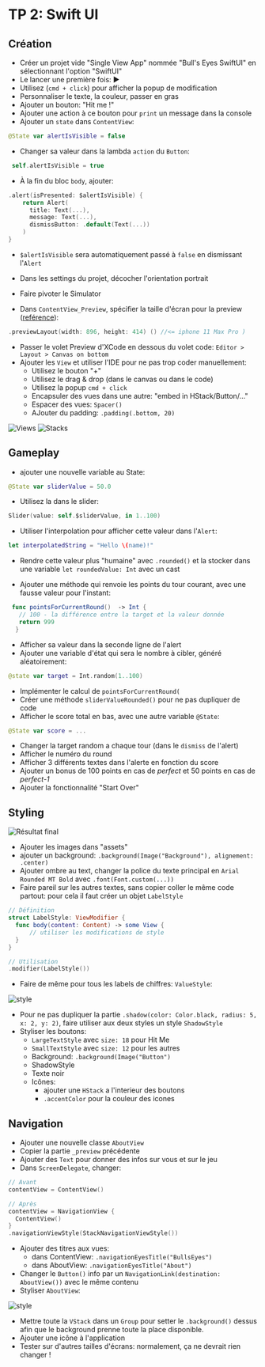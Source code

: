 
# TP 2: Swift UI

## Création

- Créer un projet vide "Single View App" nommée "Bull's Eyes SwiftUI" en sélectionnant l'option "SwiftUI"
- Le lancer une première fois: ▶
- Utilisez (`cmd + click`) pour afficher la popup de modification
- Personnaliser le texte, la couleur, passer en gras
- Ajouter un bouton: "Hit me !"
- Ajouter une action à ce bouton pour `print` un message dans la console
- Ajouter un `state` dans `ContentView`:

```swift
@State var alertIsVisible = false
```

- Changer sa valeur dans la lambda `action` du `Button`:

```swift
 self.alertIsVisible = true
 ```

- À la fin du bloc `body`, ajouter:

```swift
.alert(isPresented: $alertIsVisible) {
    return Alert(
      title: Text(...),
      message: Text(...),
      dismissButton: .default(Text(...))
    )
}
```

- `$alertIsVisible` sera automatiquement passé à `false` en dismissant l'`Alert`

- Dans les settings du projet, décocher l'orientation portrait
- Faire pivoter le Simulator
- Dans `ContentView_Preview`, spécifier la taille d'écran pour la preview ([reférence](https://www.paintcodeapp.com/news/ultimate-guide-to-iphone-resolutions)):

```swift
.previewLayout(width: 896, height: 414) () //<= iphone 11 Max Pro )
```

- Passer le volet Preview d'XCode en dessous du volet code: `Editor > Layout > Canvas on bottom`
- Ajouter les `View` et utiliser l'IDE pour ne pas trop coder manuellement:
  - Utilisez le bouton "+"
  - Utilisez le drag & drop (dans le canvas ou dans le code)
  - Utilisez la popup `cmd + click`
  - Encapsuler des vues dans une autre: "embed in HStack/Button/..."
  - Espacer des vues: `Spacer()`
  - AJouter du padding: `.padding(.bottom, 20)`

![Views](images/layout_2.png)
![Stacks](images/layout_3.png)

## Gameplay

- ajouter une nouvelle variable au State:

```Swift
@State var sliderValue = 50.0
```

- Utilisez la dans le slider:

```swift
Slider(value: self.$sliderValue, in 1..100)
```

- Utiliser l'interpolation pour afficher cette valeur dans l'`Alert`:

```swift
let interpolatedString = "Hello \(name)!"
```

- Rendre cette valeur plus "humaine" avec `.rounded()` et la stocker dans une variable `let roundedValue: Int` avec un cast

- Ajouter une méthode qui renvoie les points du tour courant, avec une fausse valeur pour l'instant:

```swift
 func pointsForCurrentRound()  -> Int {
   // 100 - la différence entre la target et la valeur donnée
   return 999
  }
```

- Afficher sa valeur dans la seconde ligne de l'alert
- Ajouter une variable d'état qui sera le nombre à cibler, généré aléatoirement:

```swift
@state var target = Int.random(1..100)
```

- Implémenter le calcul de `pointsForCurrentRound(`
- Créer une méthode  `sliderValueRounded()` pour ne pas dupliquer de code
- Afficher le score total en bas, avec une autre variable `@State`:

```swift
@State var score = ...
```

- Changer la target random a chaque tour (dans le `dismiss` de l'alert)
- Afficher le numéro du round
- Afficher 3 différents textes dans l'alerte en fonction du score
- Ajouter un bonus de 100 points en cas de *perfect* et 50 points en cas de *perfect-1*
- Ajouter la fonctionnalité "Start Over"

## Styling

![Résultat final](images/layout_SwiftUI.png)

- Ajouter les images dans "assets"
- ajouter un background: `.background(Image("Background"), alignement: .center)`
- Ajouter ombre au text, changer la police du texte principal en `Arial Rounded MT Bold` avec `.font(Font.custom(...))`
- Faire pareil sur les autres textes, sans copier coller le même code partout: pour cela il faut créer un objet `LabelStyle`

```swift
// Définition
struct LabelStyle: ViewModifier {
  func body(content: Content) -> some View {
      // utiliser les modifications de style
  }
}

// Utilisation
.modifier(LabelStyle())
```

- Faire de même pour tous les labels de chiffres: `ValueStyle`:

![style](images/styling_value_texts.png)

- Pour ne pas dupliquer la partie `.shadow(color: Color.black, radius: 5, x: 2, y: 2)`, faire utiliser aux deux styles un style `ShadowStyle`
- Styliser les boutons:
  - `LargeTextStyle` avec `size: 18` pour Hit Me
  - `SmallTextStyle` avec `size: 12` pour les autres
  - Background: `.background(Image("Button")`
  - ShadowStyle
  - Texte noir
  - Icônes:
    - ajouter une `HStack` a l'interieur des boutons
    - `.accentColor` pour la couleur des icones

## Navigation

- Ajouter une nouvelle classe `AboutView`
- Copier la partie `_preview` précédente
- Ajouter des `Text` pour donner des infos sur vous et sur le jeu
- Dans `ScreenDelegate`, changer:

```swift
// Avant
contentView = ContentView()

// Après
contentView = NavigationView {
  ContentView()
}
.navigationViewStyle(StackNavigationViewStyle())
```

- Ajouter des titres aux vues:
  - dans ContentView: `.navigationEyesTitle("BullsEyes")`
  - dans AboutView: `.navigationEyesTitle("About")`
- Changer le `Button()` info par un `NavigationLink(destination: AboutView())` avec le même contenu
- Styliser `AboutView`:

![style](images/styling_about_page.png)

- Mettre toute la `VStack` dans un `Group` pour setter le `.background()` dessus afin que le background prenne toute la place disponible.
- Ajouter une icône à l'application
- Tester sur d'autres tailles d'écrans: normalement, ça ne devrait rien changer !
